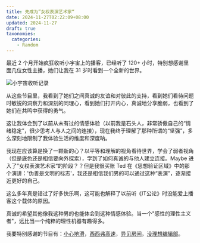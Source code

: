```yaml
---
title: 先成为”女权表演艺术家“
date: 2024-11-27T02:22:09+08:00
updated: 2024-11-27
draft: true
taxonomies:
  categories:
    - Random
---
```


最近 2 个月开始疯狂收听小宇宙上的播客，已经听了 120+ 小时，特别想感谢里面几位女性主播，她们让我在 31 岁时看到一个全新的世界。

![小宇宙收听记录](https://files.owenyoung.com/file/owen-blog/xyz.png)

从这些节目里，我看到了她们之间真诚的友谊和对彼此的支持，看到她们看待问题时敏锐的洞察力和深刻的同理心，看到她们打开内心，真诚地分享脆弱，也看到了她们在共鸣中获得的勇气。

这让我体会到了以前从未有过的情感体验（以前我是石头人，非常骄傲自己的“情绪稳定”，很少思考人与人之间的连接），现在我终于理解了那种所谓的“坚强”，多么深刻地限制了我体验生活的维度和深度呐。

我现在应该算是换了一颗新的心？以平等和理解的视角看待世界，学会了弱者视角（但是底色还是相信要向外探索），学到了如何真诚的与他人建立连接。Maybe 进入了”女权表演艺术家“的阶段？？但是我很买账 Ted 在《思想验证区域》中的那个演讲：'伪善是文明的标志'，我还是相信我们男的可以通过这种“表演”，逐渐接近更好的自己。

这么多年真是错过了好多快乐啊，这可能也解释了以前听《IT公论》时没能爱上播客这个载体的原因。

真诚的希望其他像我这种男的也能体会到这种情感体验。当一个"感性的理性主义者"，远比当一个纯粹的理性机器有趣得多。

我要特别感谢的节目有：[小心地滑](https://www.xiaoyuzhoufm.com/podcast/601fe936f0e237012f4d6df3)，[西西弗高速](https://www.xiaoyuzhoufm.com/podcast/665c17db078f60650296f455)，[异见房间](https://www.xiaoyuzhoufm.com/podcast/6628e91c67c973e1383b968a)，[没理想编辑部](https://www.xiaoyuzhoufm.com/podcast/5e2aaf28418a84a046542eb7)。

<!-- more -->
